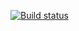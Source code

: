 [![Build status](https://ci.appveyor.com/api/projects/status/6v9nh81l9od99w3g?svg=true)](https://ci.appveyor.com/project/yuliaelkina/ahj5)